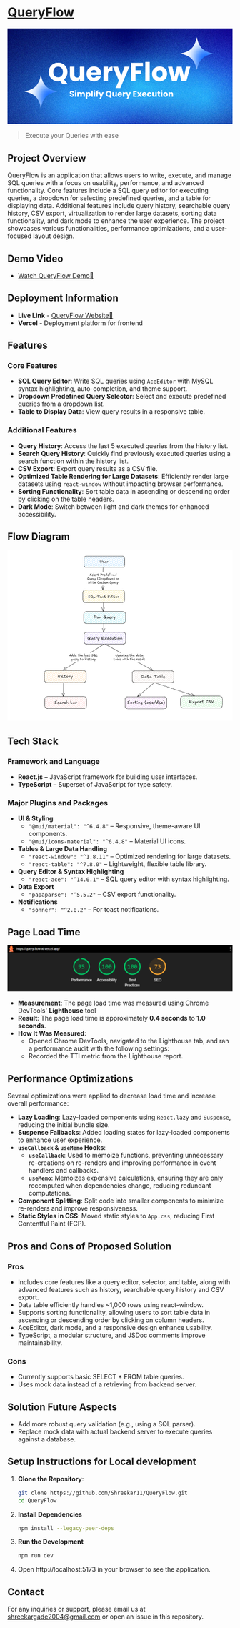 # [QueryFlow](https://query-flow-xi.vercel.app)

![Header Section](screenshots/banner.png)

> Execute your Queries with ease

## Project Overview

QueryFlow is an application that allows users to write, execute, and manage SQL queries with a focus on usability, performance, and advanced functionality. Core features include a SQL query editor for executing queries, a dropdown for selecting predefined queries, and a table for displaying data. Additional features include query history, searchable query history, CSV export, virtualization to render large datasets, sorting data functionality, and dark mode to enhance the user experience. The project showcases various functionalities, performance optimizations, and a user-focused layout design.

## Demo Video

- [Watch QueryFlow Demo🚀](https://www.loom.com/share/eeff27b80f294b47b6068b6178b4de08?sid=64550084-4579-4b8b-9140-37b4a1eabf85)

## Deployment Information

- **Live Link** - [QueryFlow Website🚀](https://query-flow-xi.vercel.app/)
- **Vercel** - Deployment platform for frontend

## Features

### Core Features
- **SQL Query Editor**: Write SQL queries using `AceEditor` with MySQL syntax highlighting, auto-completion, and theme support.
- **Dropdown Predefined Query Selector**: Select and execute predefined queries from a dropdown list.
- **Table to Display Data**: View query results in a responsive table.

### Additional Features
- **Query History**: Access the last 5 executed queries from the history list.
- **Search Query History**: Quickly find previously executed queries using a search function within the history list.
- **CSV Export**: Export query results as a CSV file.
- **Optimized Table Rendering for Large Datasets**: Efficiently render large datasets using `react-window` without impacting browser performance.
- **Sorting Functionality**: Sort table data in ascending or descending order by clicking on the table headers.
- **Dark Mode**: Switch between light and dark themes for enhanced accessibility.


## Flow Diagram

![Architecture Diagram](screenshots/flow-diagram.png)

## Tech Stack

### Framework and Language
- **React.js** – JavaScript framework for building user interfaces.
- **TypeScript** – Superset of JavaScript for type safety.

### Major Plugins and Packages
- **UI & Styling**
  - `"@mui/material": "^6.4.8"` – Responsive, theme-aware UI components.
  - `"@mui/icons-material": "^6.4.8"` – Material UI icons.
- **Tables & Large Data Handling**
  - `"react-window": "^1.8.11"` – Optimized rendering for large datasets.
  - `"react-table": "^7.8.0"` – Lightweight, flexible table library.
- **Query Editor & Syntax Highlighting**
  - `"react-ace": "^14.0.1"` – SQL query editor with syntax highlighting.
- **Data Export**
  - `"papaparse": "^5.5.2"` – CSV export functionality.
- **Notifications**
  - `"sonner": "^2.0.2"` – For toast notifications.

## Page Load Time

![Performance Diagram](screenshots/performance.png)

- **Measurement**: The page load time was measured using Chrome DevTools' **Lighthouse** tool
- **Result**: The page load time is approximately **0.4 seconds** to **1.0 seconds**.
- **How It Was Measured**:
  - Opened Chrome DevTools, navigated to the Lighthouse tab, and ran a performance audit with the following settings:
  - Recorded the TTI metric from the Lighthouse report.

## Performance Optimizations

Several optimizations were applied to decrease load time and increase overall performance:

- **Lazy Loading**: Lazy-loaded components using `React.lazy` and `Suspense`, reducing the initial bundle size.
- **Suspense Fallbacks**: Added loading states for lazy-loaded components to enhance user experience.
- **`useCallback` & `useMemo` Hooks**:  
  - **`useCallback`**: Used to memoize functions, preventing unnecessary re-creations on re-renders and improving performance in event handlers and callbacks.  
  - **`useMemo`**: Memoizes expensive calculations, ensuring they are only recomputed when dependencies change, reducing redundant computations.
- **Component Splitting**: Split code into smaller components to minimize re-renders and improve responsiveness.
- **Static Styles in CSS**: Moved static styles to `App.css`, reducing First Contentful Paint (FCP).

## Pros and Cons of Proposed Solution

### Pros

- Includes core features like a query editor, selector, and table, along with advanced features such as history, searchable query history and CSV export.
- Data table efficiently handles ~1,000 rows using react-window.
- Supports sorting functionality, allowing users to sort table data in ascending or descending order by clicking on column headers.
- AceEditor, dark mode, and a responsive design enhance usability.
- TypeScript, a modular structure, and JSDoc comments improve maintainability.

### Cons

- Currently supports basic SELECT \* FROM table queries.
- Uses mock data instead of a retrieving from backend server.

## Solution Future Aspects

- Add more robust query validation (e.g., using a SQL parser).
- Replace mock data with actual backend server to execute queries against a database.

## Setup Instructions for Local development

1. **Clone the Repository**:

   ```bash
   git clone https://github.com/Shreekar11/QueryFlow.git
   cd QueryFlow
   ```

2. **Install Dependencies**

   ```bash
   npm install --legacy-peer-deps
   ```

3. **Run the Development**

   ```bash
   npm run dev
   ```

4. Open http://localhost:5173 in your browser to see the application.

## Contact

For any inquiries or support, please email us at shreekargade2004@gmail.com or open an issue in this repository.

